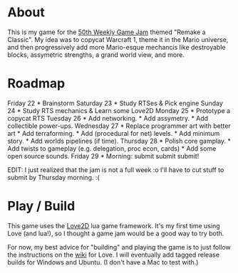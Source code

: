 # About

This is my game for the [50th Weekly Game Jam](https://itch.io/jam/weekly-game-jam-50)
themed "Remake a Classic". My idea was to copycat Warcraft 1, theme it in the
Mario universe, and then progressively add more Mario-esque mechancis like
destroyable blocks, assymetric strengths, a grand world view, and more.

# Roadmap

Friday 22
    * Brainstorm
Saturday 23
    * Study RTSes & Pick engine
Sunday 24
    * Study RTS mechanics & Learn some Love2D
Monday 25
    * Prototype a copycat RTS
Tuesday 26
    * Add networking.
    * Add assymetry.
    * Add collectible power-ups.
Wednesday 27
    * Replace programmer art with better art
    * Add terraforming.
    * Add (procedural for net) levels.
    * Add minimum story.
    * Add worlds pipelines (if time).
Thursday 28
    * Polish core gamplay.
    * Add twists to gameplay (e.g. delegation, proc econ, cards)
    * Add some open source sounds.
Friday 29
    * Morning: submit submit submit!

EDIT: I just realized that the jam is not a full week :o
I'll have to cut stuff to submit by Thursday morning. :(

# Play / Build

This game uses the [Love2D](https://love2d.org/) lua game framework. It's my
first time using Love (and lua!), so I thought a game jam would be a good way
to try both.

For now, my best advice for "building" and playing the game is to just follow
the instructions on the [wiki](https://love2d.org/wiki/Game_Distribution) for
Love. I will eventually add tagged release builds for Windows and Ubuntu. (I
don't have a Mac to test with.)


